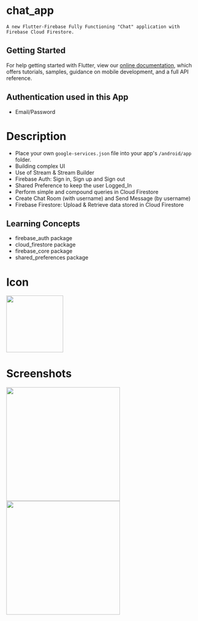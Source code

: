 # chat_app
```
A new Flutter-Firebase Fully Functioning "Chat" application with Firebase Cloud Firestore.
```

## Getting Started

For help getting started with Flutter, view our
[online documentation](https://flutter.dev/docs), which offers tutorials,
samples, guidance on mobile development, and a full API reference.

## Authentication used in this App

- Email/Password

# Description

- Place your own ```google-services.json``` file into your app's ```/android/app``` folder.
- Building complex UI
- Use of Stream & Stream Builder
- Firebase Auth: Sign in, Sign up and Sign out
- Shared Preference to keep the user Logged_In
- Perform simple and compound queries in Cloud Firestore
- Create Chat Room (with username) and Send Message (by username)
- Firebase Firestore: Upload & Retrieve data stored in Cloud Firestore

## Learning Concepts

- firebase_auth package
- cloud_firestore package
- firebase_core package
- shared_preferences package

# Icon

<img src="https://user-images.githubusercontent.com/73339220/107324509-0123e600-6aca-11eb-9034-25824b572a93.png" width=150 />

# Screenshots

<img src="https://user-images.githubusercontent.com/73339220/107324748-64ae1380-6aca-11eb-8b7e-ef84a33e0a8f.jpg" width=300 /> <img src="https://user-images.githubusercontent.com/73339220/107324756-67106d80-6aca-11eb-8f89-7b1e66712786.jpg" width=300 />
